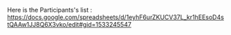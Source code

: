 Here is the Participants's list :
https://docs.google.com/spreadsheets/d/1eyhF6urZKUCV37L_kr1hEEsoD4stQAAw1JJ8Q6X3vko/edit#gid=1533245547
